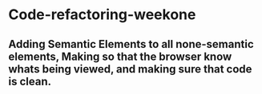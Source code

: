 # Code-refactoring-weekone
## Adding Semantic Elements to all none-semantic elements, Making so that the browser know whats being viewed, and making sure that code is clean.
